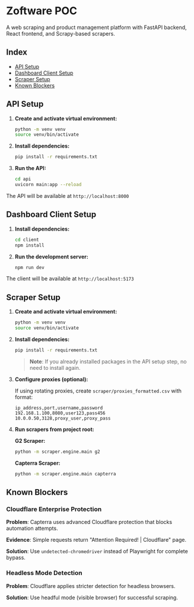 # Zoftware POC

A web scraping and product management platform with FastAPI backend, React frontend, and Scrapy-based scrapers.

## Index

- [API Setup](#api-setup)
- [Dashboard Client Setup](#dashboard-client-setup)
- [Scraper Setup](#scraper-setup)
- [Known Blockers](#known-blockers)

## API Setup

1. **Create and activate virtual environment:**

   ```bash
   python -m venv venv
   source venv/bin/activate
   ```

2. **Install dependencies:**

   ```bash
   pip install -r requirements.txt
   ```

3. **Run the API:**
   ```bash
   cd api
   uvicorn main:app --reload
   ```

The API will be available at `http://localhost:8000`

## Dashboard Client Setup

1. **Install dependencies:**

   ```bash
   cd client
   npm install
   ```

2. **Run the development server:**
   ```bash
   npm run dev
   ```

The client will be available at `http://localhost:5173`

## Scraper Setup

1. **Create and activate virtual environment:**

   ```bash
   python -m venv venv
   source venv/bin/activate
   ```

2. **Install dependencies:**

   ```bash
   pip install -r requirements.txt
   ```

   > **Note**: If you already installed packages in the API setup step, no need to install again.

3. **Configure proxies (optional):**

   If using rotating proxies, create `scraper/proxies_formatted.csv` with format:

   ```csv
   ip_address,port,username,password
   192.168.1.100,8080,user123,pass456
   10.0.0.50,3128,proxy_user,proxy_pass
   ```

4. **Run scrapers from project root:**

   **G2 Scraper:**

   ```bash
   python -m scraper.engine.main g2
   ```

   **Capterra Scraper:**

   ```bash
   python -m scraper.engine.main capterra
   ```

## Known Blockers

### Cloudflare Enterprise Protection

**Problem**: Capterra uses advanced Cloudflare protection that blocks automation attempts.

**Evidence**: Simple requests return "Attention Required! | Cloudflare" page.

**Solution**: Use `undetected-chromedriver` instead of Playwright for complete bypass.

### Headless Mode Detection

**Problem**: Cloudflare applies stricter detection for headless browsers.

**Solution**: Use headful mode (visible browser) for successful scraping.
